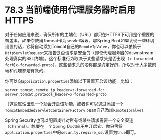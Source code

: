 # 78.3 当前端使用代理服务器时启用HTTPS

对于任何应用来说，确保所有的主端点（URL）都只在HTTPS下可用是个重要的苦差事。如果你使用Tomcat作为servlet容器，那Spring Boot如果发现一些环境设置的话，它将自动添加Tomcat自己的`RemoteIpValve`，你也可以依赖于`HttpServletRequest`来报告是否请求是安全的（即使代理服务器的downstream处理真实的SSL终端）。这个标准行为取决于某些请求头是否出现（`x-forwarded-for`和`x-forwarded-proto`），这些请求头的名称都是约定好的，所以对于大多数前端和代理都是有效的。

你可以向`application.properties`添加以下设置开启该功能，比如：

```text
server.tomcat.remote_ip_header=x-forwarded-for
server.tomcat.protocol_header=x-forwarded-proto
```

（这些属性出现一个就会开启该功能，或者你可以通过添加一个`TomcatEmbeddedServletContainerFactory` bean自己添加`RemoteIpValve`）。

Spring Security也可以配置成针对所有或某些请求需要一个安全渠道（channel）。想要在一个Spring Boot应用中开启它，你只需将`application.properties`中的`security.require_ssl`设置为`true`即可。

